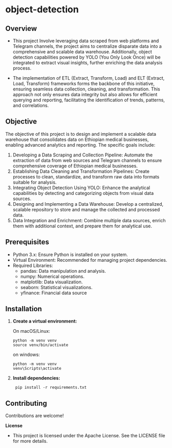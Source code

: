 # object-detection
## Overview
* This project Involve leveraging data scraped from web platforms and Telegram channels, the project aims to centralize disparate data into a comprehensive and scalable data warehouse. Additionally, object detection capabilities powered by YOLO (You Only Look Once) will be integrated to extract visual insights, further enriching the data analysis process.

* The implementation of ETL (Extract, Transform, Load) and ELT (Extract, Load, Transform) frameworks forms the backbone of this initiative, ensuring seamless data collection, cleaning, and transformation. This approach not only ensures data integrity but also allows for efficient querying and reporting, facilitating the identification of trends, patterns, and correlations.

## Objective 
The objective of this project is to design and implement a scalable data warehouse that consolidates data on Ethiopian medical businesses, enabling advanced analytics and reporting. The specific goals include:
1.	Developing a Data Scraping and Collection Pipeline: Automate the extraction of data from web sources and Telegram channels to ensure comprehensive coverage of Ethiopian medical businesses.
2.	Establishing Data Cleaning and Transformation Pipelines: Create processes to clean, standardize, and transform raw data into formats suitable for analysis.
3.	Integrating Object Detection Using YOLO: Enhance the analytical capabilities by detecting and categorizing objects from visual data sources.
4.	Designing and Implementing a Data Warehouse: Develop a centralized, scalable repository to store and manage the collected and processed data.
5.	Data Integration and Enrichment: Combine multiple data sources, enrich them with additional context, and prepare them for analytical use.

## Prerequisites
* Python 3.x: Ensure Python is installed on your system.
* Virtual Environment: Recommended for managing project dependencies.
* Required Libraries:
  - pandas: Data manipulation and analysis.
  - numpy: Numerical operations.
  - matplotlib: Data visualization.
  - seaborn: Statistical visualizations.
  - yfinance: Financial data source
  
## Installation

1. **Create a virtual environment:**

   On macOS/Linux:

   ```
   python -m venv venv 
   source venv/bin/activate
   ```
   on windows:

   ```
   python -m venv venv
   venv\Scripts\activate
   ```

2. **Install dependencies:**   

   ``` pip install -r requirements.txt```


## Contributing

Contributions are welcome!

**License**

* This project is licensed under the Apache License. See the LICENSE file for more details.
